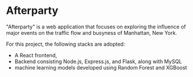 # Afterparty
"Afterparty" is a web application that focuses on exploring
the influence of major events on the traffic flow and busyness
of Manhattan, New York. 

For this project, the following stacks are adopted:
- A React frontend,
- Backend consisting Node.js, Express.js, and Flask, along with MySQL
- machine learning models developed using Random Forest and XGBoost

